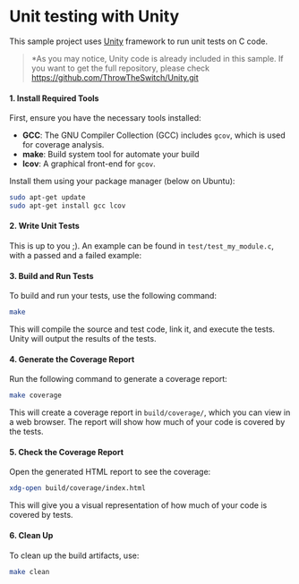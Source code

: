 # Unit testing with Unity

This sample project uses [Unity](https://www.throwtheswitch.org/unity) framework to run unit tests on C code.


> *As you may notice, Unity code is already included in this sample. If you want to get the full repository, please check https://github.com/ThrowTheSwitch/Unity.git

#### 1. **Install Required Tools**

First, ensure you have the necessary tools installed:

- **GCC**: The GNU Compiler Collection (GCC) includes `gcov`, which is used for coverage analysis.
- **make**: Build system tool for automate your build
- **lcov**: A graphical front-end for `gcov`.

Install them using your package manager (below on Ubuntu):

``` sh
sudo apt-get update
sudo apt-get install gcc lcov
```

#### 2. **Write Unit Tests**

This is up to you ;). An example can be found in `test/test_my_module.c`, with a passed and a failed example:
#### 3. **Build and Run Tests**

To build and run your tests, use the following command:

``` sh
make
```

This will compile the source and test code, link it, and execute the tests. Unity will output the results of the tests.

#### 4. **Generate the Coverage Report**

Run the following command to generate a coverage report:

``` sh
make coverage
```

This will create a coverage report in `build/coverage/`, which you can view in a web browser. The report will show how much of your code is covered by the tests.

#### 5. **Check the Coverage Report**

Open the generated HTML report to see the coverage:

``` sh
xdg-open build/coverage/index.html
```

This will give you a visual representation of how much of your code is covered by tests.

#### 6. **Clean Up**

To clean up the build artifacts, use:


``` sh
make clean
```
